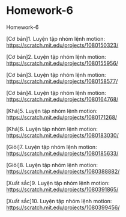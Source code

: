 # Homework-6
Homework-6

[Cơ bản]1. Luyện tập nhóm lệnh motion: https://scratch.mit.edu/projects/1080150323/

[Cơ bản]2. Luyện tập nhóm lệnh motion: https://scratch.mit.edu/projects/1080155956/

[Cơ bản]3. Luyện tập nhóm lệnh motion: https://scratch.mit.edu/projects/1080158577/

[Cơ bản]4. Luyện tập nhóm lệnh motion: https://scratch.mit.edu/projects/1080164768/

[Khá]5. Luyện tập nhóm lệnh motion: https://scratch.mit.edu/projects/1080171268/

[Khá]6. Luyện tập nhóm lệnh motion: https://scratch.mit.edu/projects/1080183030/

[Giỏi]7. Luyện tập nhóm lệnh motion: https://scratch.mit.edu/projects/1080185633/

[Giỏi]8. Luyện tập nhóm lệnh motion: https://scratch.mit.edu/projects/1080388882/

[Xuất sắc]9. Luyện tập nhóm lệnh motion: https://scratch.mit.edu/projects/1080391865/

[Xuất sắc]10. Luyện tập nhóm lệnh motion: https://scratch.mit.edu/projects/1080399456/
